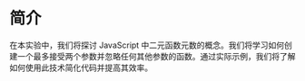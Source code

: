 # 简介

在本实验中，我们将探讨 JavaScript 中二元函数元数的概念。我们将学习如何创建一个最多接受两个参数并忽略任何其他参数的函数。通过实际示例，我们将了解如何使用此技术简化代码并提高其效率。
